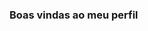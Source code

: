 ### Boas vindas ao meu perfil

<!--
Meu nome é Rato de laboratorio

- Estou estudando na Alura
- Estou me desenvolvendo na linguagem JavaScript
- Utilizo esse espaço para minha organização e compartilhamento dos meus projetos desenvolvidos
-->
